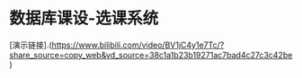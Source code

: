 # 数据库课设-选课系统

[演示链接].(https://www.bilibili.com/video/BV1jC4y1e7Tc/?share_source=copy_web&vd_source=38c1a1b23b19271ac7bad4c27c3c42be)
